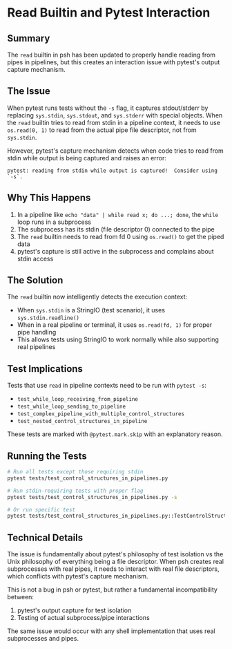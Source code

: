 # Read Builtin and Pytest Interaction

## Summary

The `read` builtin in psh has been updated to properly handle reading from pipes in pipelines, but this creates an interaction issue with pytest's output capture mechanism.

## The Issue

When pytest runs tests without the `-s` flag, it captures stdout/stderr by replacing `sys.stdin`, `sys.stdout`, and `sys.stderr` with special objects. When the `read` builtin tries to read from stdin in a pipeline context, it needs to use `os.read(0, 1)` to read from the actual pipe file descriptor, not from `sys.stdin`.

However, pytest's capture mechanism detects when code tries to read from stdin while output is being captured and raises an error:
```
pytest: reading from stdin while output is captured!  Consider using `-s`.
```

## Why This Happens

1. In a pipeline like `echo "data" | while read x; do ...; done`, the `while` loop runs in a subprocess
2. The subprocess has its stdin (file descriptor 0) connected to the pipe
3. The `read` builtin needs to read from fd 0 using `os.read()` to get the piped data
4. pytest's capture is still active in the subprocess and complains about stdin access

## The Solution

The `read` builtin now intelligently detects the execution context:
- When `sys.stdin` is a StringIO (test scenario), it uses `sys.stdin.readline()`
- When in a real pipeline or terminal, it uses `os.read(fd, 1)` for proper pipe handling
- This allows tests using StringIO to work normally while also supporting real pipelines

## Test Implications

Tests that use `read` in pipeline contexts need to be run with `pytest -s`:
- `test_while_loop_receiving_from_pipeline`
- `test_while_loop_sending_to_pipeline`
- `test_complex_pipeline_with_multiple_control_structures`
- `test_nested_control_structures_in_pipeline`

These tests are marked with `@pytest.mark.skip` with an explanatory reason.

## Running the Tests

```bash
# Run all tests except those requiring stdin
pytest tests/test_control_structures_in_pipelines.py

# Run stdin-requiring tests with proper flag
pytest tests/test_control_structures_in_pipelines.py -s

# Or run specific test
pytest tests/test_control_structures_in_pipelines.py::TestControlStructuresInPipelines::test_while_loop_receiving_from_pipeline -s
```

## Technical Details

The issue is fundamentally about pytest's philosophy of test isolation vs the Unix philosophy of everything being a file descriptor. When psh creates real subprocesses with real pipes, it needs to interact with real file descriptors, which conflicts with pytest's capture mechanism.

This is not a bug in psh or pytest, but rather a fundamental incompatibility between:
1. pytest's output capture for test isolation
2. Testing of actual subprocess/pipe interactions

The same issue would occur with any shell implementation that uses real subprocesses and pipes.